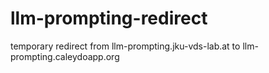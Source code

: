 # llm-prompting-redirect
temporary redirect from llm-prompting.jku-vds-lab.at to llm-prompting.caleydoapp.org
